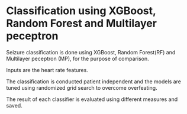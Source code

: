 # Classification using XGBoost, Random Forest and Multilayer peceptron
Seizure classification is done using XGBoost, Random Forest(RF) and Multilayer peceptron (MP), for the purpose of comparison.

Inputs are the heart rate features.

The classification is conducted patient independent and the models are tuned using randomized grid search to overcome overfeating.

The result of each classifier is evaluated using different measures and saved.
